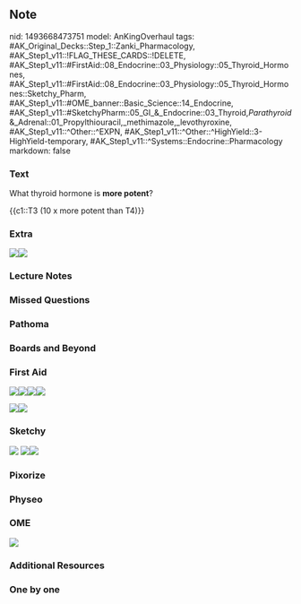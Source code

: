 ## Note
nid: 1493668473751
model: AnKingOverhaul
tags: #AK_Original_Decks::Step_1::Zanki_Pharmacology, #AK_Step1_v11::!FLAG_THESE_CARDS::!DELETE, #AK_Step1_v11::#FirstAid::08_Endocrine::03_Physiology::05_Thyroid_Hormones, #AK_Step1_v11::#FirstAid::08_Endocrine::03_Physiology::05_Thyroid_Hormones::Sketchy_Pharm, #AK_Step1_v11::#OME_banner::Basic_Science::14_Endocrine, #AK_Step1_v11::#SketchyPharm::05_GI_&_Endocrine::03_Thyroid,_Parathyroid_&_Adrenal::01_Propylthiouracil,_methimazole,_levothyroxine, #AK_Step1_v11::^Other::^EXPN, #AK_Step1_v11::^Other::^HighYield::3-HighYield-temporary, #AK_Step1_v11::^Systems::Endocrine::Pharmacology
markdown: false

### Text
What thyroid hormone is <b>more potent</b>?
<div>
  {{c1::T3 (10 x more potent than T4)}}
</div>

### Extra
<img src=
"Screen%20Shot%202017-05-01%20at%203.54.52%20PM.png"><img src=
"Screen%20Shot%202017-05-01%20at%203.37.12%20PM.png">

### Lecture Notes


### Missed Questions


### Pathoma


### Boards and Beyond


### First Aid
<img src="paste-33642478829571.jpg"><img src=
"paste-42627550412803.jpg"><img src=
"paste-27977416966147.jpg"><img src="paste-28067611279363.jpg">
<div><img src="paste-33500744908803.jpg"><img src=
"paste-33243046871043.jpg"></div>

### Sketchy
<img src="paste-26362ac50f2e247b137b5fb1b0f858997b663c55.png">
<img src=
"paste-f1252403d98f102fe9eb52ba9e2b40e630bf516b.png"><img src=
"paste-cf43eeb5e3cba9c4dd36073ae1a1f1703533f7e6.png">

### Pixorize


### Physeo


### OME
<div class="ome-widget">
  <a href=
  "https://onlinemeded.org/spa/endocrine?ref=anki"><img src="_OME_AnkiFlashcards_Topic_3.png"></a>
</div>

### Additional Resources


### One by one

